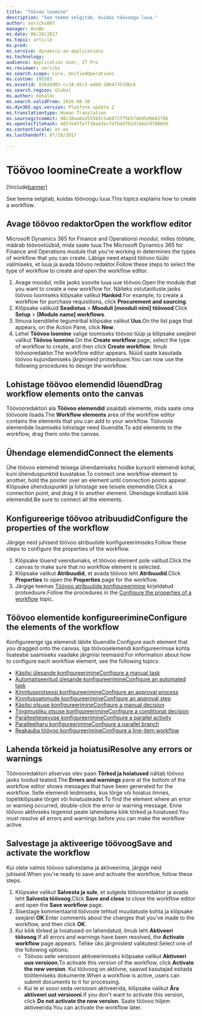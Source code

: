 ```yaml
---
title: "Töövoo loomine"
description: "See teema selgitab, kuidas töövoogu luua."
author: sericks007
manager: AnnBe
ms.date: 06/20/2017
ms.topic: article
ms.prod: 
ms.service: dynamics-ax-applications
ms.technology: 
audience: Application User, IT Pro
ms.reviewer: sericks
ms.search.scope: Core, UnifiedOperations
ms.custom: 195583
ms.assetid: 836ddd01-cc34-45c3-a4b0-20647357dbc6
ms.search.region: Global
ms.author: donaldc
ms.search.validFrom: 2016-08-30
ms.dyn365.ops.version: Platform update 2
ms.translationtype: Human Translation
ms.sourcegitcommit: 08c38aada355583c5a6872f75b57db95d9b81786
ms.openlocfilehash: 4d57e47fe7f38a43ecfdfbdd701d7e6a7d7800d6
ms.contentlocale: et-ee
ms.lasthandoff: 07/18/2017

---
```


# <a name="create-a-workflow"></a><span data-ttu-id="08623-103">Töövoo loomine</span><span class="sxs-lookup"><span data-stu-id="08623-103">Create a workflow</span></span>

[!include[banner](../includes/banner.md)]


<span data-ttu-id="08623-104">See teema selgitab, kuidas töövoogu luua.</span><span class="sxs-lookup"><span data-stu-id="08623-104">This topics explains how to create a workflow.</span></span>

<a name="open-the-workflow-editor"></a><span data-ttu-id="08623-105">Avage töövoo redaktor</span><span class="sxs-lookup"><span data-stu-id="08623-105">Open the workflow editor</span></span>
------------------------

<span data-ttu-id="08623-106">Microsoft Dynamics 365 for Finance and Operationsi moodul, milles töötate, määrab töövootüübid, mida saate luua.</span><span class="sxs-lookup"><span data-stu-id="08623-106">The Microsoft Dynamics 365 for Finance and Operations module that you're working in determines the types of workflow that you can create.</span></span> <span data-ttu-id="08623-107">Läbige need etapid töövoo tüübi valimiseks, et luua ja avada töövoo redaktor.</span><span class="sxs-lookup"><span data-stu-id="08623-107">Follow these steps to select the type of workflow to create and open the workflow editor.</span></span>

1.  <span data-ttu-id="08623-108">Avage moodul, mille jaoks soovite luua uue töövoo.</span><span class="sxs-lookup"><span data-stu-id="08623-108">Open the module that you want to create a new workflow for.</span></span> <span data-ttu-id="08623-109">Näiteks ostutaotluste jaoks töövoo loomiseks klõpsake valikut **Hanked**.</span><span class="sxs-lookup"><span data-stu-id="08623-109">For example, to create a workflow for purchase requisitions, click **Procurement and sourcing**.</span></span>
2.  <span data-ttu-id="08623-110">Klõpsake valikuid **Seadistus** &gt; **Mooduli \[mooduli nimi\] töövood**.</span><span class="sxs-lookup"><span data-stu-id="08623-110">Click **Setup** &gt; **\[Module name\] workflows**.</span></span>
3.  <span data-ttu-id="08623-111">Ilmuva loendilehe tegumiribal klõpsake valikut **Uus**.</span><span class="sxs-lookup"><span data-stu-id="08623-111">On the list page that appears, on the Action Pane, click **New**.</span></span>
4.  <span data-ttu-id="08623-112">Lehel **Töövoo loomine** valige loomiseks töövoo tüüp ja klõpsake seejärel valikut **Töövoo loomine**.</span><span class="sxs-lookup"><span data-stu-id="08623-112">On the **Create workflow** page, select the type of workflow to create, and then click **Create workflow**.</span></span> <span data-ttu-id="08623-113">Ilmub töövooredaktor.</span><span class="sxs-lookup"><span data-stu-id="08623-113">The workflow editor appears.</span></span> <span data-ttu-id="08623-114">Nüüd saate kasutada töövoo kujundamiseks järgmiseid protseduure.</span><span class="sxs-lookup"><span data-stu-id="08623-114">You can now use the following procedures to design the workflow.</span></span>

## <a name="drag-workflow-elements-onto-the-canvas"></a><span data-ttu-id="08623-115">Lohistage töövoo elemendid lõuend</span><span class="sxs-lookup"><span data-stu-id="08623-115">Drag workflow elements onto the canvas</span></span>
<span data-ttu-id="08623-116">Töövooredaktori ala **Töövoo elemendid** sisaldab elemente, mida saate oma töövoole lisada.</span><span class="sxs-lookup"><span data-stu-id="08623-116">The **Workflow elements** area of the workflow editor contains the elements that you can add to your workflow.</span></span> <span data-ttu-id="08623-117">Töövoole elementide lisamiseks lohistage need lõuendile.</span><span class="sxs-lookup"><span data-stu-id="08623-117">To add elements to the workflow, drag them onto the canvas.</span></span>

## <a name="connect-the-elements"></a><span data-ttu-id="08623-118">Ühendage elemendid</span><span class="sxs-lookup"><span data-stu-id="08623-118">Connect the elements</span></span>
<span data-ttu-id="08623-119">Ühe töövoo elemendi teisega ühendamiseks hoidke kursorit elemendi kohal, kuni ühenduspunktid kuvatakse.</span><span class="sxs-lookup"><span data-stu-id="08623-119">To connect one workflow element to another, hold the pointer over an element until connection points appear.</span></span> <span data-ttu-id="08623-120">Klõpsake ühenduspunkti ja lohistage see teisele elemendile.</span><span class="sxs-lookup"><span data-stu-id="08623-120">Click a connection point, and drag it to another element.</span></span> <span data-ttu-id="08623-121">Ühendage kindlasti kõik elemendid.</span><span class="sxs-lookup"><span data-stu-id="08623-121">Be sure to connect all the elements.</span></span>

## <a name="configure-the-properties-of-the-workflow"></a><span data-ttu-id="08623-122">Konfigureerige töövoo atribuudid</span><span class="sxs-lookup"><span data-stu-id="08623-122">Configure the properties of the workflow</span></span>
<span data-ttu-id="08623-123">Järgige neid juhiseid töövoo atribuutide konfigureerimiseks.</span><span class="sxs-lookup"><span data-stu-id="08623-123">Follow these steps to configure the properties of the workflow.</span></span>

1.  <span data-ttu-id="08623-124">Klõpsake lõuend veendumaks, et töövoo element pole valitud.</span><span class="sxs-lookup"><span data-stu-id="08623-124">Click the canvas to make sure that no workflow element is selected.</span></span>
2.  <span data-ttu-id="08623-125">Klõpsake valikut **Atribuudid**, et avada töövoo leht **Atribuudid**.</span><span class="sxs-lookup"><span data-stu-id="08623-125">Click **Properties** to open the **Properties** page for the workflow.</span></span>
3.  <span data-ttu-id="08623-126">Järgige teemas [Töövoo atribuutide konfigureerimine](configure-workflow-properties.md) kirjeldatud protseduure.</span><span class="sxs-lookup"><span data-stu-id="08623-126">Follow the procedures in the [Configure the properties of a workflow](configure-workflow-properties.md) topic.</span></span>

## <a name="configure-the-elements-of-the-workflow"></a><span data-ttu-id="08623-127">Töövoo elementide konfigureerimine</span><span class="sxs-lookup"><span data-stu-id="08623-127">Configure the elements of the workflow</span></span>
<span data-ttu-id="08623-128">Konfigureerige iga elemendi läbite lõuendile.</span><span class="sxs-lookup"><span data-stu-id="08623-128">Configure each element that you dragged onto the canvas.</span></span> <span data-ttu-id="08623-129">Iga töövooelemendi konfigureerimise kohta lisateabe saamiseks vaadake järgmisi teemasid.</span><span class="sxs-lookup"><span data-stu-id="08623-129">For information about how to configure each workflow element, see the following topics:</span></span>

-   [<span data-ttu-id="08623-130">Käsitsi ülesande konfigureerimine</span><span class="sxs-lookup"><span data-stu-id="08623-130">Configure a manual task</span></span>](configure-manual-task-workflow.md)
-   [<span data-ttu-id="08623-131">Automatiseeritud ülesande konfigureerimine</span><span class="sxs-lookup"><span data-stu-id="08623-131">Configure an automated task</span></span>](configure-automated-task-workflow.md)
-   [<span data-ttu-id="08623-132">Kinnitusprotsessi konfigureerimine</span><span class="sxs-lookup"><span data-stu-id="08623-132">Configure an approval process</span></span>](configure-approval-process-workflow.md)
-   [<span data-ttu-id="08623-133">Kinnitussammude konfigureerimine</span><span class="sxs-lookup"><span data-stu-id="08623-133">Configure an approval step</span></span>](configure-approval-step-workflow.md)
-   [<span data-ttu-id="08623-134">Käsitsi otsuse konfigureerimine</span><span class="sxs-lookup"><span data-stu-id="08623-134">Configure a manual decision</span></span>](configure-manual-decision-workflow.md)
-   [<span data-ttu-id="08623-135">Tingimusliku otsuse konfigureerimine</span><span class="sxs-lookup"><span data-stu-id="08623-135">Configure a conditional decision</span></span>](configure-conditional-decision-workflow.md)
-   [<span data-ttu-id="08623-136">Paralleeltegevuse konfigureerimine</span><span class="sxs-lookup"><span data-stu-id="08623-136">Configure a parallel activity</span></span>](configure-parallel-activity-workflow.md)
-   [<span data-ttu-id="08623-137">Paralleelharu konfigureerimine</span><span class="sxs-lookup"><span data-stu-id="08623-137">Configure a parallel branch</span></span>](configure-parallel-branch-workflow.md)
-   [<span data-ttu-id="08623-138">Reakauba töövoo konfigureerimine</span><span class="sxs-lookup"><span data-stu-id="08623-138">Configure a line-item workflow</span></span>](configure-line-item-workflow.md)

## <a name="resolve-any-errors-or-warnings"></a><span data-ttu-id="08623-139">Lahenda tõrkeid ja hoiatusi</span><span class="sxs-lookup"><span data-stu-id="08623-139">Resolve any errors or warnings</span></span>
<span data-ttu-id="08623-140">Töövooredaktori allservas olev paan **Tõrked ja hoiatused** näitab töövoo jaoks loodud teateid.</span><span class="sxs-lookup"><span data-stu-id="08623-140">The **Errors and warnings** pane at the bottom of the workflow editor shows messages that have been generated for the workflow.</span></span> <span data-ttu-id="08623-141">Selle elemendi leidmiseks, kus tõrge või hoiatus ilmnes, topeltklõpsake tõrget või hoiatusteadet.</span><span class="sxs-lookup"><span data-stu-id="08623-141">To find the element where an error or warning occurred, double-click the error or warning message.</span></span> <span data-ttu-id="08623-142">Enne töövoo aktiivseks tegemist peate lahendama kõik tõrked ja hoiatused.</span><span class="sxs-lookup"><span data-stu-id="08623-142">You must resolve all errors and warnings before you can make the workflow active.</span></span>

## <a name="save-and-activate-the-workflow"></a><span data-ttu-id="08623-143">Salvestage ja aktiveerige töövoog</span><span class="sxs-lookup"><span data-stu-id="08623-143">Save and activate the workflow</span></span>
<span data-ttu-id="08623-144">Kui olete valmis töövoo salvestama ja aktiveerima, järgige neid juhiseid.</span><span class="sxs-lookup"><span data-stu-id="08623-144">When you're ready to save and activate the workflow, follow these steps.</span></span>

1.  <span data-ttu-id="08623-145">Klõpsake valikut **Salvesta ja sule**, et sulgeda töövooredaktor ja avada leht **Salvesta töövoog**.</span><span class="sxs-lookup"><span data-stu-id="08623-145">Click **Save and close** to close the workflow editor and open the **Save workflow** page.</span></span>
2.  <span data-ttu-id="08623-146">Sisestage kommentaarid töövoole tehtud muudatuste kohta ja klõpsake seejärel **OK**.</span><span class="sxs-lookup"><span data-stu-id="08623-146">Enter comments about the changes that you've made to the workflow, and then click **OK**.</span></span>
3.  <span data-ttu-id="08623-147">Kui kõik tõrked ja hoiatused on lahendatud, ilmub leht **Aktiveeri töövoog**.</span><span class="sxs-lookup"><span data-stu-id="08623-147">If all errors and warnings have been resolved, the **Activate workflow** page appears.</span></span> <span data-ttu-id="08623-148">Tehke üks järgmistest valikutest:</span><span class="sxs-lookup"><span data-stu-id="08623-148">Select one of the following options:</span></span>
    -   <span data-ttu-id="08623-149">Töövoo selle versiooni aktiveerimiseks klõpsake valikut **Aktiveeri uus versioon**.</span><span class="sxs-lookup"><span data-stu-id="08623-149">To activate this version of the workflow, click **Activate the new version**.</span></span> <span data-ttu-id="08623-150">Kui töövoog on aktiivne, saavad kasutajad esitada töötlemiseks dokumente.</span><span class="sxs-lookup"><span data-stu-id="08623-150">When a workflow is active, users can submit documents to it for processing.</span></span>
    -   <span data-ttu-id="08623-151">Kui te ei soovi seda versiooni aktiveerida, klõpsake valikut **Ära aktiveeri uut versiooni**.</span><span class="sxs-lookup"><span data-stu-id="08623-151">If you don't want to activate this version, click **Do not activate the new version**.</span></span> <span data-ttu-id="08623-152">Saate töövoo hiljem aktiveerida.</span><span class="sxs-lookup"><span data-stu-id="08623-152">You can activate the workflow later.</span></span>






